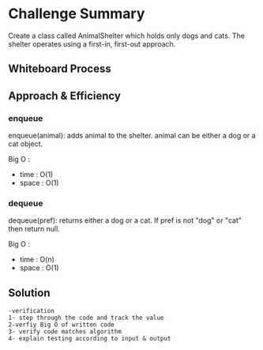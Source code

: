 # Challenge Summary
Create a class called AnimalShelter which holds only dogs and cats. The shelter operates using a first-in, first-out approach.

## Whiteboard Process


## Approach & Efficiency

### enqueue

enqueue(animal): adds animal to the shelter. animal can be either a dog or a cat object.

Big O :
* time : O(1)
* space : O(1)

### dequeue
dequeue(pref): returns either a dog or a cat. If pref is not "dog" or "cat" then return null.


Big O :
* time : O(n)
* space : O(1)

## Solution
```
-verification
1- step through the code and track the value
2-verfiy Big O of written code
3- verify code matches algorithm
4- explain testing according to input & output
